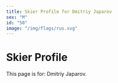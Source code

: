 ```yaml
---
title: Skier Profile for Dmitriy Japarov
sex: "M"
id: "50"
image: "/img/flags/rus.svg" 
---
```


# Skier Profile

This page is for: Dmitriy Japarov.
    